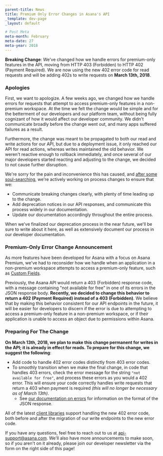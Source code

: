 ```yaml
---
parent-title: News
title: Premium Only Error Changes in Asana's API
_template: dev-page
_layout: default

# Post Meta
meta-month: February
meta-date: 27
meta-year: 2018
---
```

**Breaking Change**: We've changed how we handle errors for premium-only
features in the API, moving from HTTP 403 (Forbidden) to HTTP 402 (Payment
Required).  We are now using the new 402 error code for read requests and will
be adding 402s to write requests on **March 13th, 2018**.

### Apologies

First, we want to apologize. A few weeks ago, we changed how we handle errors
for requests that attempt to access premium-only features in a non-premium
workspace. At the time we felt the change would be simple and for the
betterment of our developers and our platform team, without being fully
cognizant of how it would affect our developer community. We didn't communicate
broadly before the change went out, and many apps suffered failures as a
result.

Furthermore, the change was meant to be propagated to both our read and write
actions for our API, but due to a deployment issue, it only reached our API for
read actions, whereas writes maintained the old behavior. We weren't reactive
enough to rollback immediately, and once several of our major developers
started reacting and adjusting to the change, we decided to not cause
further disruption.

We're sorry for the pain and inconvenience this has caused, and [after some
soul-searching](https://wavelength.asana.com/workstyle-ask-5-whys-to-get-to-the-root-of-any-problem/),
we're actively working on process changes to ensure that we:

* Communicate breaking changes clearly, with plenty of time leading up to the
  change.
* Add deprecation notices in our API responses, and communicate this process
  widely in our documentation.
* Update our documentation accordingly throughout the entire process.

When we've finalized our deprecation process in the near future, we'll be sure
to write about it here, as well as extensively document our process in our
developer documentation.

### Premium-Only Error Change Announcement

As more features have been developed for Asana with a focus on Asana Premium,
we've had to reconsider how we handle when an application in a
non-premium workspace attempts to access a premium-only feature, such as [Custom
Fields](/developers/documentation/getting-started/custom-fields).

Previously, the Asana API would return a 403 (Forbidden) response code, with a
message containing "not available for free" in one of its errors in the JSON
response body. **Recently, we decided to change this behavior to return a 402
(Payment Required) instead of a 403 (Forbidden)**. We believe that by making
this behavior consistent for our API endpoints in the future, it will be easier
for developers to discern if the error is due to attempting to access a
premium-only feature in a non-premium workspace, or if their application is
unable to access an object due to permissions within Asana.

### Preparing For The Change

**On March 13th, 2018, we plan to make this change permanent for writes in the
API; it is already in effect for reads. To prepare for this change, we suggest
the following**:

* Add code to handle 402 error codes distinctly from 403 error codes.
* To smoothly transition when we make the final change, in code that handles
  403 errors, check the error message for the string `"not available for
  free"`, and process these errors as you would a 402 error. This will ensure
  your code correctly handles write requests that return a 403 when payment is
  required *(this will no longer be necessary as of March 13th)*.
  * See [our documentation on
    errors](/developers/documentation/getting-started/errors) for information
    on the format of the JSON response.

All of the latest [client
libraries](/developers/documentation/getting-started/client-libraries) support
handling the new 402 error code, both before and after the migration of our
write endpoints to the new error code.

If you have any questions, feel free to reach out to us at
[api-support@asana.com](mailto:api-support@asana.com). We'll also have more
announcements to make soon, so if you aren't on it already, please join our
developer newsletter via the form on the right side of this page!
